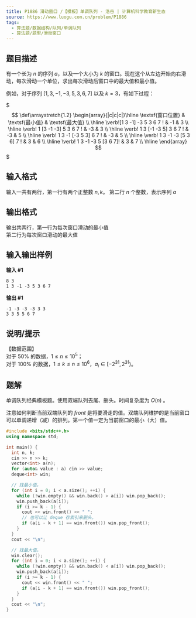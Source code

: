 ```yaml
---
title: P1886 滑动窗口 /【模板】单调队列 - 洛谷 | 计算机科学教育新生态
source: https://www.luogu.com.cn/problem/P1886
tags:
  - 算法题/数据结构/队列/单调队列
  - 算法题/题型/滑动窗口 
---
```


## 题目描述

有一个长为 $n$ 的序列 $a$，以及一个大小为 $k$ 的窗口。现在这个从左边开始向右滑动，每次滑动一个单位，求出每次滑动后窗口中的最大值和最小值。

例如，对于序列 $[1,3,-1,-3,5,3,6,7]$ 以及 $k = 3$，有如下过程：

$$$
\def\arraystretch{1.2} \begin{array}{|c|c|c|}\hline \textsf{窗口位置} & \textsf{最小值} & \textsf{最大值} \\ \hline \verb![1 3 -1] -3 5 3 6 7 ! & -1 & 3 \\ \hline \verb! 1 [3 -1 -3] 5 3 6 7 ! & -3 & 3 \\ \hline \verb! 1 3 [-1 -3 5] 3 6 7 ! & -3 & 5 \\ \hline \verb! 1 3 -1 [-3 5 3] 6 7 ! & -3 & 5 \\ \hline \verb! 1 3 -1 -3 [5 3 6] 7 ! & 3 & 6 \\ \hline \verb! 1 3 -1 -3 5 [3 6 7]! & 3 & 7 \\ \hline \end{array}
$$$

## 输入格式

输入一共有两行，第一行有两个正整数 $n,k$。 第二行 $n$ 个整数，表示序列 $a$

## 输出格式

输出共两行，第一行为每次窗口滑动的最小值  
第二行为每次窗口滑动的最大值

## 输入输出样例

**输入 #1**

```
8 3
1 3 -1 -3 5 3 6 7
```

**输出 #1**

```
-1 -3 -3 -3 3 3
3 3 5 5 6 7
```

## 说明/提示

【数据范围】  
对于 $50\%$ 的数据，$1 \le n \le 10^5$；  
对于 $100\%$ 的数据，$1\le k \le n \le 10^6$，$a_i \in [-2^{31},2^{31})$。

## 题解
单调队列经典模板题。使用双端队列去尾、删头。时间复杂度为 $O(n)$ 。

注意如何判断当前双端队列的 $front$ 是将要滑走的值。双端队列维护的是当前窗口可以单调递增（减）的排列。第一个值一定为当前窗口的最小（大）值。

```cpp
#include <bits/stdc++.h>
using namespace std;

int main() {
  int n, k;
  cin >> n >> k;
  vector<int> a(n);
  for (auto& value : a) cin >> value;
  deque<int> win;

  // 找最小值。
  for (int i = 0; i < a.size(); ++i) {
    while (!win.empty() && win.back() > a[i]) win.pop_back();
    win.push_back(a[i]);
    if (i >= k - 1) {
      cout << win.front() << " ";
      // 也可以让 deque 存索引来删头。
      if (a[i - k + 1] == win.front()) win.pop_front();
    }
  }
  cout << "\n";

  // 找最大值。
  win.clear();
  for (int i = 0; i < a.size(); ++i) {
    while (!win.empty() && win.back() < a[i]) win.pop_back();
    win.push_back(a[i]);
    if (i >= k - 1) {
      cout << win.front() << " ";
      if (a[i - k + 1] == win.front()) win.pop_front();
    }
  }
  cout << "\n";
}
```
